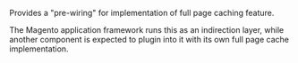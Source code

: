 Provides a "pre-wiring" for implementation of full page caching feature.

The Magento application framework runs this as an indirection layer, while another component is expected to plugin into it with its own full page cache implementation.
